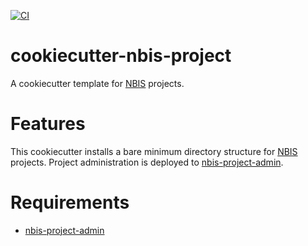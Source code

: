 [![CI](https://github.com/percyfal/cookiecutter-nbis-project/actions/workflows/ci.yml/badge.svg)](https://github.com/percyfal/cookiecutter-nbis-project/actions/workflows/ci.yml)

# cookiecutter-nbis-project

A cookiecutter template for [NBIS](https://nbis.se/) projects.

# Features

This cookiecutter installs a bare minimum directory structure for
[NBIS](https://nbis.se/) projects. Project administration is deployed
to
[nbis-project-admin](https://github.com/percyfal/nbis-project-admin).

# Requirements

- [nbis-project-admin](https://github.com/percyfal/nbis-project-admin)


